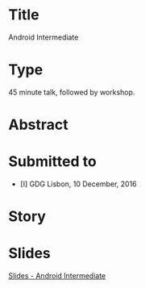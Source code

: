 # Title

Android Intermediate

# Type

45 minute talk, followed by workshop.

# Abstract

# Submitted to

- [I] GDG Lisbon,  10 December, 2016

# Story

# Slides

[Slides - Android Intermediate](https://docs.google.com/presentation/d/1MpyXGPxhdhFtXYgBtNIFnCFv-O2elI7PKgpR2U4wSFY)

